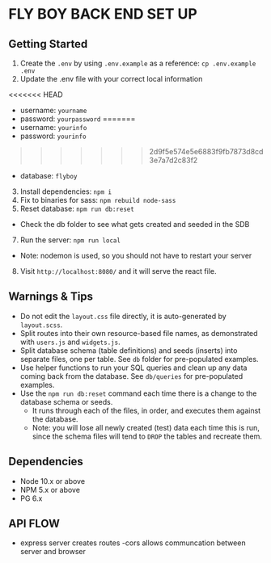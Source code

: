 # FLY BOY BACK END SET UP

## Getting Started

1. Create the `.env` by using `.env.example` as a reference: `cp .env.example .env`
2. Update the .env file with your correct local information

<<<<<<< HEAD
- username: `yourname`
- password: `yourpassword`
=======
- username: `yourinfo`
- password: `yourinfo`
>>>>>>> 2d9f5e574e5e6883f9fb7873d8cd3e7a7d2c83f2
- database: `flyboy`

3. Install dependencies: `npm i`
4. Fix to binaries for sass: `npm rebuild node-sass`
5. Reset database: `npm run db:reset`

- Check the db folder to see what gets created and seeded in the SDB

7. Run the server: `npm run local`

- Note: nodemon is used, so you should not have to restart your server

8. Visit `http://localhost:8080/` and it will serve the react file.

## Warnings & Tips

- Do not edit the `layout.css` file directly, it is auto-generated by `layout.scss`.
- Split routes into their own resource-based file names, as demonstrated with `users.js` and `widgets.js`.
- Split database schema (table definitions) and seeds (inserts) into separate files, one per table. See `db` folder for pre-populated examples.
- Use helper functions to run your SQL queries and clean up any data coming back from the database. See `db/queries` for pre-populated examples.
- Use the `npm run db:reset` command each time there is a change to the database schema or seeds.
  - It runs through each of the files, in order, and executes them against the database.
  - Note: you will lose all newly created (test) data each time this is run, since the schema files will tend to `DROP` the tables and recreate them.

## Dependencies

- Node 10.x or above
- NPM 5.x or above
- PG 6.x

## API FLOW

- express server creates routes
  -cors allows communcation between server and browser
